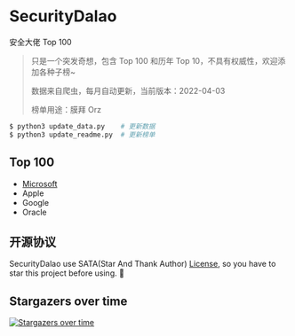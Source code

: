 # SecurityDalao

安全大佬 Top 100

> 只是一个突发奇想，包含 Top 100 和历年 Top 10，不具有权威性，欢迎添加各种子榜~
> 
> 数据来自爬虫，每月自动更新，当前版本：2022-04-03
> 
> 榜单用途：膜拜 Orz

```sh
$ python3 update_data.py    # 更新数据
$ python3 update_readme.py  # 更新榜单
```

## Top 100

- [Microsoft](microsoft/README.md)
- Apple
- Google
- Oracle

## 开源协议

SecurityDalao use SATA(Star And Thank Author) [License](./LICENSE), so you have to star this project before using. 🙏

## Stargazers over time

[![Stargazers over time](https://starchart.cc/firmianay/SecurityDalao.svg)](https://starchart.cc/firmianay/SecurityDalao)
